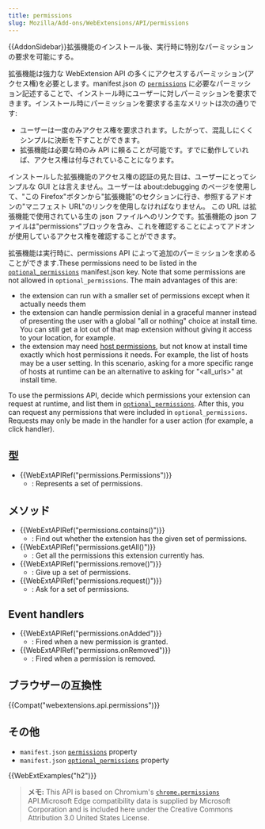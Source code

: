 ```yaml
---
title: permissions
slug: Mozilla/Add-ons/WebExtensions/API/permissions
---
```


{{AddonSidebar}}拡張機能のインストール後、実行時に特別なパーミッションの要求を可能にする。

拡張機能は強力な WebExtension API の多くにアクセスするパーミッション(アクセス権)を必要とします。manifest.json の [`permissions`](/ja/docs/Mozilla/Add-ons/WebExtensions/manifest.json/permissions) に必要なパーミッション記述することで、インストール時にユーザーに対しパーミッションを要求できます。インストール時にパーミッションを要求する主なメリットは次の通りです:

- ユーザーは一度のみアクセス権を要求されます。したがって、混乱しにくくシンプルに決断を下すことができます。
- 拡張機能は必要な時のみ API に頼ることが可能です。すでに動作していれば、アクセス権は付与されていることになります。

インストールした拡張機能のアクセス権の認証の見た目は、ユーザーにとってシンプルな GUI とは言えません。ユーザーは about:debugging のページを使用して、"この Firefox"ボタンから"拡張機能"のセクションに行き、参照するアドオンの"マニフェスト URL"のリンクを使用しなければなりません。 この URL は拡張機能で使用されている生の json ファイルへのリンクです。拡張機能の json ファイルは"permissions"ブロックを含み、これを確認することによってアドオンが使用しているアクセス権を確認することができます。

拡張機能は実行時に、permissions API によって追加のパーミッションを求めることができます.These permissions need to be listed in the [`optional_permissions`](/ja/docs/Mozilla/Add-ons/WebExtensions/manifest.json/optional_permissions) manifest.json key. Note that some permissions are not allowed in `optional_permissions`. The main advantages of this are:

- the extension can run with a smaller set of permissions except when it actually needs them
- the extension can handle permission denial in a graceful manner instead of presenting the user with a global "all or nothing" choice at install time. You can still get a lot out of that map extension without giving it access to your location, for example.
- the extension may need [host permissions](/ja/Add-ons/WebExtensions/manifest.json/permissions#Host_permissions), but not know at install time exactly which host permissions it needs. For example, the list of hosts may be a user setting. In this scenario, asking for a more specific range of hosts at runtime can be an alternative to asking for "\<all_urls>" at install time.

To use the permissions API, decide which permissions your extension can request at runtime, and list them in [`optional_permissions`](/ja/docs/Mozilla/Add-ons/WebExtensions/manifest.json/optional_permissions). After this, you can request any permissions that were included in `optional_permissions`. Requests may only be made in the handler for a user action (for example, a click handler).

## 型

- {{WebExtAPIRef("permissions.Permissions")}}
  - : Represents a set of permissions.

## メソッド

- {{WebExtAPIRef("permissions.contains()")}}
  - : Find out whether the extension has the given set of permissions.
- {{WebExtAPIRef("permissions.getAll()")}}
  - : Get all the permissions this extension currently has.
- {{WebExtAPIRef("permissions.remove()")}}
  - : Give up a set of permissions.
- {{WebExtAPIRef("permissions.request()")}}
  - : Ask for a set of permissions.

## Event handlers

- {{WebExtAPIRef("permissions.onAdded")}}
  - : Fired when a new permission is granted.
- {{WebExtAPIRef("permissions.onRemoved")}}
  - : Fired when a permission is removed.

## ブラウザーの互換性

{{Compat("webextensions.api.permissions")}}

## その他

- `manifest.json` [`permissions`](/ja/docs/Mozilla/Add-ons/WebExtensions/manifest.json/permissions) property
- `manifest.json` [`optional_permissions`](/ja/docs/Mozilla/Add-ons/WebExtensions/manifest.json/optional_permissions) property

{{WebExtExamples("h2")}}

> **メモ:** This API is based on Chromium's [`chrome.permissions`](https://developer.chrome.com/extensions/permissions) API.Microsoft Edge compatibility data is supplied by Microsoft Corporation and is included here under the Creative Commons Attribution 3.0 United States License.
